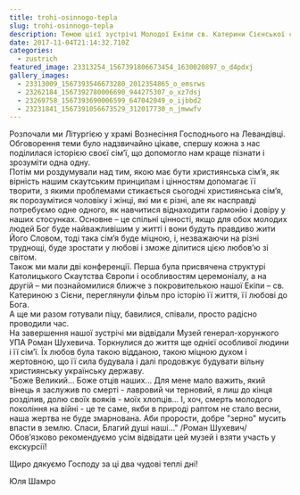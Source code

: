 ```yaml
---
title: trohi-osinnogo-tepla
slug: trohi-osinnogo-tepla
description: Темою цієї зустрічі Молодої Екіпи св. Катерини Сієнської стала «Сім’я»
date: 2017-11-04T21:14:32.710Z
categories:
  - zustrich
featured_image: 23313254_1567391806673454_1630020897_o_d4pdxj
gallery_images:
  - 23313009_1567393546673280_2012354865_o_emsrws
  - 23262184_1567392780006690_944275307_o_xz7dsj
  - 23269758_1567393690006599_647042049_o_ijbbd2
  - 23231841_1567391056673529_312017730_n_jmwwfv
---
```

Розпочали ми Літургією у храмі Вознесіння Господнього на Левандівці.\
Обговорення теми було надзвичайно цікаве, спершу кожна з нас поділилася історією своєї сім’ї, що допомогло нам краще пізнати і зрозуміти одна одну. \
Потім ми роздумували над тим, якою має бути християнська сім’я, як вірність нашим скаутським принципам і цінностям допомагає її творити, з якими проблемами стикається сьогодні християнська сім’я, як порозумітися чоловіку і жінці, які ми є різні, але як насправді потребуємо одне одного, як навчитися віднаходити гармонію і довіру у наших стосунках. Основне – це спільні цінності, якщо для обох молодих людей Бог буде найважливішим у житті і вони будуть правдиво жити Його Словом, тоді така сім’я буде міцною, і, незважаючи на різні труднощі, буде зростати у любові і зможе ділитися цією любов’ю зі світом.\
Також ми мали дві конференції. Перша була присвячена структурі Католицького Скаутства Європи і особливостям церемоніалу, а на другій – ми познайомилися ближче з покровителькою нашої Екіпи – св. Катериною з Сієни, переглянули фільм про історію її життя, її любові до Бога.\
А ще ми разом готували піцу, бавилися, співали, просто радісно проводили час.\
На завершення нашої зустрічі ми відвідали Музей генерал-хорунжого УПА Роман Шухевича. Торкнулися до життя ще однієї особливої людини і її сім’ї. Їх любов була такою відданою, такою міцною духом і жертовною, що її сила будувала і далі продовжує будувати вільну християнську українську державу.\
"Боже Великий... Боже отців наших... Для мене мало важить, який вінець я заслужив по смерті - лавровий чи терновий, я лиш до кінця розділив, долю своїх вояків - моїх хлопців... І, хоч, смерть молодого покоління на війні - це те саме, якби в природі раптом не стало весни, наша жертва не буде змарнована. Аби прорости, добре "зерно" мусить впасти в землю. Спаси, Благий душі наші..." /Роман Шухевич/\
Обов’язково рекомендуємо усім відвідати цей музей і взяти участь у екскурсії!

Щиро дякуємо Господу за ці два чудові теплі дні!

Юля Шамро
